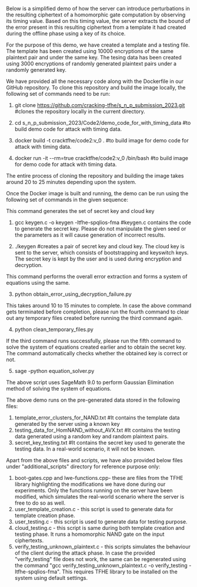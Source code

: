 Below is a simplified demo of how the server can introduce perturbations in the resulting ciphertext of a homomorphic gate computation by observing its timing value. Based on this timing value, the server extracts the bound of the error present in this resulting ciphertext from a template it had created during the offline phase using a key of its choice. 

For the purpose of this demo, we have created a template and a testing file. The template has been created using 10000 encryptions of the same plaintext pair and under the same key. The tesing data has been created using 3000 encryptions of randomly generated plaintext pairs under a randomly generated key.

We have provided all the necessary code along with the Dockerfile in our GitHub repository. To clone this repository and build the image locally, the following set of commands need to be run:

1. git clone https://github.com/cracking-tfhe/s_n_p_submission_2023.git 	#clones the repository locally in the current directory.

2. cd s_n_p_submission_2023/Code2/demo_code_for_with_timing_data 		#to build demo code for attack with timing data.

3. docker build -t cracktfhe/code2:v_0 . 				#to build image for demo code for attack with timing data.

4. docker run -it --rm=true cracktfhe/code2:v_0 /bin/bash 		#to build image for demo code for attack with timing data.

The entire process of cloning the repository and building the image takes around 20 to 25 minutes depending upon the system.

Once the Docker image is built and running, the demo can be run using the following set of commands in the given sequence:

This command generates the set of secret key and cloud key

1. gcc keygen.c -o keygen -ltfhe-spqlios-fma 		#keygen.c contains the code to generate the secret key. Please do not manipulate the given seed or the parameters as it will cause generation of incorrect results.

2. ./keygen				 		#creates a pair of secret key and cloud key. The cloud key is sent to the server, which consists of bootstrapping and keyswitch keys. The secret key is kept by the user and is used during encryption and decryption.

This command performs the overall error extraction and forms a system of equations using the same.

3. python obtain_error_using_decryption_failure.py 

This takes around 10 to 15 minutes to complete. In case the above command gets terminated before completion, please run the fourth command to clear out any temporary files created before running the third command again.

4. python clean_temporary_files.py

If the third command runs successfully, please run the fifth command to solve the system of equations created earlier and to obtain the secret key. The command automatically checks whether the obtained key is correct or not.

5. sage -python equation_solver.py

The above script uses SageMath 9.0 to perform Gaussian Elimination method of solving the system of equations.

The above demo runs on the pre-generated data stored in the following files:
1. template_error_clusters_for_NAND.txt			#It contains the template data generated by the server using a known key
2. testing_data_for_HomNAND_without_AVX.txt 		#It contains the testing data generated using a random key and random plaintext pairs.
3. secret_key_testing.txt 				#It contains the secret key used to generate the testing data. In a real-world scenario, it will not be known.

Apart from the above files and scripts, we have also provided below files under "additional_scripts" directory for reference purpose only:

1. boot-gates.cpp and lwe-functions.cpp- these are files from the TFHE library highlighting the modifications we have done during our experiments. Only the functions running on the server have been modified, which simulates the real-world scenario where the server is free to do so as well.
2. user_template_creation.c - this script is used to generate data for template creation phase.
3. user_testing.c - this script is used to generate data for testing purpose.
4. cloud_testing.c - this script is same during both template creation and testing phase. It runs a homomorphic NAND gate on the input ciphertexts.
5. verify_testing_unknown_plaintext.c - this scripts simulates the behaviour of the client during the attack phase. In case the provided "verify_testing" file does not work, the same can be regenerated using the command "gcc verify_testing_unknown_plaintext.c -o verify_testing -ltfhe-spqlios-fma". This requires TFHE library to be installed on the system using default settings.
